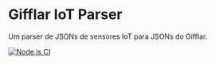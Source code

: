 # Gifflar IoT Parser

Um parser de JSONs de sensores IoT para JSONs do Gifflar.

[![Node.js CI](https://github.com/GifflarJS-Framework/gifflar-iot-parser/actions/workflows/tests.yml/badge.svg?branch=main)](https://github.com/GifflarJS-Framework/gifflar-iot-parser/actions/workflows/tests.yml)
